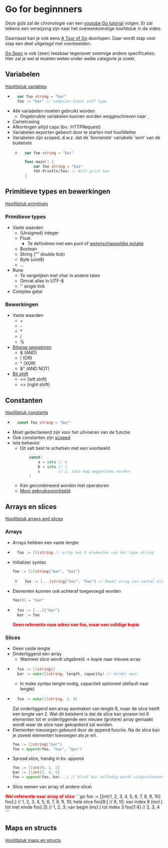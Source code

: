 # Go for beginnners

Deze gids zal de chronologie van een [youtube Go tutorial](https://www.youtube.com/watch?v=YS4e4q9oBaU) volgen. Er zal telkens een verwijzing zijn naar het overeenkomstige hoofdstuk in de video.

 Daarnaast kan je ook eens [A Tour of Go](https://tour.golang.org/welcome/1) doorlopen. Daar wordt stap voor stap een deel uitgelegd met voorbeelden.

[Go Spec](https://golang.org/ref/spec) is ook (zeer) leesbaar tegenover sommige andere specificaties. Hier zal je wel al moeten weten onder welke categorie je zoekt.

## Variabelen
[Hoofdstuk variables](https://www.youtube.com/watch?v=YS4e4q9oBaU&t=2148s)

- ```go
    var foo string = "bar" 
    foo := "bar" // compiler kiest zelf type
    ```
- Alle variabelen moeten gebruikt worden
    - Ongebruikte variabelen kunnen worden weggeschreven naar `_`
- Camelcasing
- Afkortingen altijd caps (bv.: HTTPRequest)
- Variabelen exporten gebeurt door te starten met hoofdletter
- Variabelen zijn scoped, d.w.z. dat de 'binnenste' variabele 'wint' van de buitenste
    - ```go
        var foo string = "bar"

        func main() {
            var foo string = "baz"
            fmt.Println(foo) // Will print baz	
        }
        ```

## Primitieve types en bewerkingen
[Hoofdstuk primitives](https://www.youtube.com/watch?v=YS4e4q9oBaU&t=3425s)

### Primitieve types
- Vaste waarden
    - (Unsigned) integer
    - Float
        - Te definiëren met een punt of [wetenschappelijke notatie](https://nl.wikipedia.org/wiki/Wetenschappelijke_notatie#Programmeertalen)
    - Boolean
    - String ("" double tick)
    - Byte (uint8)
    - ...
- Rune
    - Te vergelijken met char in andere talen
    - Omvat alles in UTF-8
    - '' single tick
- Complex getal

### Bewerkingen
- Vaste waarden
    - &#x2B;
    - &#x2D;
    - &#x2A;
    - /
    - %
- [Bitwise operatoren](https://en.wikipedia.org/wiki/Bitwise_operation#Bitwise_operators)
    - & (AND)
    - | (OR)
    - ^ (XOR)
    - &^ (AND NOT)
- [Bit shift](https://en.wikipedia.org/wiki/Bitwise_operation#Bit_shifts)
    - << (left shift)
    - &#x3E;&#x3E; (right shift)

## Constanten
[Hoofdstuk constants](https://www.youtube.com/watch?v=YS4e4q9oBaU&t=5189s)

- ```go
    const foo string = "bar"
    ```
- Moet gedeclareerd zijn voor het uitvoeren van de functie
- Ook constanten zijn [scoped](#variabelen)
- Iota behavior
    - Dit valt best te schetsen met een voorbeeld
        ```go
            const(
                a = iota // 0
                b = iota // 1
                c        // 2, iota mag weggelaten worden 
            )
        ```
    - Kan gecombineerd worden met operatoren
    - [Mooi gebruiksvoorbeeld](https://youtu.be/YS4e4q9oBaU?t=6132)

## Arrays en slices
[Hoofdstuk arrays and slices](https://www.youtube.com/watch?v=YS4e4q9oBaU&t=6473s)

### Arrays
- Arrays hebben een vaste lengte
- ```go
    foo := [5]string // array met 5 elementen van het type string
    ```
- initializer syntax
    ```go
    foo := [2]string{"bar", "baz"}
    ```
    - ```go
        foo := [...]string{"bar", "baz"} // Maakt array van aantal elementen binnen {}
        ```
- Elementen kunnen ook achteraf toegevoegd worden
    ```go
    foo[0] = "bar"
    ```

- ```go
    foo := [...]{"bar"}
    bar := foo
    ```
    <span style="color: red; font-weight: bold;">
    Geen referentie naar adres van foo, maar een volldige kopie
    </span>

### Slices
- Geen vaste lengte
- Onderliggend een array
    - Wanneer slice wordt uitgebreid -> kopie naar nieuwe array
- ```go
    foo := []string{}
    bar := make([]string, length, capacity) // Verder meer
    ```
    - In make syntax lengte nodig, capaciteit optioneel (default naar lengte)
- ```go
    foo := make([]string, 2, 8)
    ```
    Zal onderliggend een array aanmaken van lengte 8, maar de slice heeft een lengte van 2. Wat dit betekent is dat de slice kan groeien tot 8 elementen tot er onderliggende een nieuwe (grotere) array gemaakt wordt waar de slice naar gekopiëerd zal worden.
- Elementen toevoegen gebeurd door de append functie. Na de slice kan je zoveel     elementen toevoegen als je wil.
    ```go
    foo := []string{"bar"}
    foo = append(foo, "baz", "qux")
    ```
- Spread slice, handig in bv. append
    ```go
    foo := []int{0, 1, 2}
    bar := []int{3, 4, 5}
    foo = append(foo, bar...) // Alsof bar volledig wordt uitgeschreven
    ```
- Slice nemen van array of andere slice\
<span style="color: red; font-weight: bold;">
Wel referentie naar array of slice
</span>
    ```go
    foo := []int{1, 2, 3, 4, 5, 6, 7, 8, 9, 10}
    foo[:] // 1, 2, 3, 4, 5, 6, 7, 8, 9, 10; hele slice
    foo[8:] // 9, 10; van index 8 (incl.) tot met einde
    foo[:3] // 1, 2, 3; van begin (incl.) tot index 3
    foo[1:4] // 2, 3, 4
    ```

## Maps en structs
[Hoofdstuk maps en structs](https://www.youtube.com/watch?v=YS4e4q9oBaU&t=8240s)
